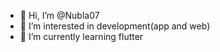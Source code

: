 - 👋 Hi, I’m @Nubla07
- 👀 I’m interested in development(app and web)
- 🌱 I’m currently learning flutter


